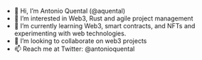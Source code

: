 - 👋 Hi, I’m Antonio Quental (@aquental)
- 👀 I’m interested in Web3, Rust and agile project management
- 🌱 I’m currently learning Web3, smart contracts, and NFTs and experimenting with web technologies.
- 💞️ I’m looking to collaborate on web3 projects
- 📫 Reach me at Twitter: @antonioquental

<!---
aquental/aquental is a ✨ special ✨ repository because its `README.md` (this file) appears on your GitHub profile.
You can click the Preview link to take a look at your changes.
--->
